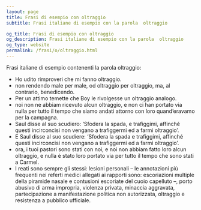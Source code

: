 ```yaml
---
layout: page
title: Frasi di esempio con oltraggio 
subtitle: Frasi italiane di esempio con la parola  oltraggio

og_title: Frasi di esempio con oltraggio 
og_description: Frasi italiane di esempio con la parola  oltraggio
og_type: website
permalink: /frasi/o/oltraggio.html
---
```


Frasi italiane di esempio contenenti la parola oltraggio:


- Ho udito rimproveri che mi fanno oltraggio.
- non rendendo male per male, od oltraggio per oltraggio, ma, al contrario, benedicendo.
- Per un attimo temette che Boy le rivolgesse un oltraggio analogo.
- noi non ne abbiam ricevuto alcun oltraggio, e non ci han portato via nulla per tutto il tempo che siamo andati attorno con loro quand’eravamo per la campagna.
- Saul disse al suo scudiero: ‘Sfodera la spada, e trafiggimi, affinché questi incirconcisi non vengano a trafiggermi ed a farmi oltraggio’.
- E Saul disse al suo scudiere: ‘Sfodera la spada e trafiggimi, affinché questi incirconcisi non vengano a trafiggermi ed a farmi oltraggio’.
- ora, i tuoi pastori sono stati con noi, e noi non abbiam fatto loro alcun oltraggio, e nulla è stato loro portato via per tutto il tempo che sono stati a Carmel.
- I reati sono sempre gli stessi: lesioni personali – le annotazioni più frequenti nei referti medici allegati ai rapporti sono: escoriazioni multiple della piramide nasale e contusioni escoriate del cuoio capelluto –, porto abusivo di arma impropria, violenza privata, minaccia aggravata, partecipazione a manifestazione politica non autorizzata, oltraggio e resistenza a pubblico ufficiale.

